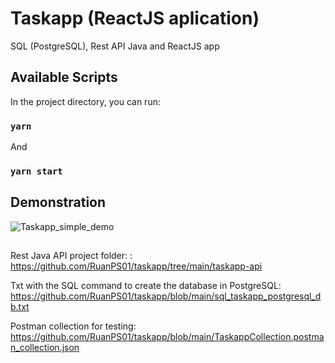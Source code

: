 # Taskapp (ReactJS aplication)
SQL (PostgreSQL), Rest API Java and ReactJS app

## Available Scripts

In the project directory, you can run:
### `yarn`
And
### `yarn start`

## Demonstration
![Taskapp_simple_demo](https://user-images.githubusercontent.com/30608019/119906729-21669c00-bf25-11eb-9033-37b725e3c297.gif)

##

Rest Java API project folder: :
https://github.com/RuanPS01/taskapp/tree/main/taskapp-api

Txt with the SQL command to create the database in PostgreSQL: 
https://github.com/RuanPS01/taskapp/blob/main/sql_taskapp_postgresql_db.txt

Postman collection for testing: https://github.com/RuanPS01/taskapp/blob/main/TaskappCollection.postman_collection.json
